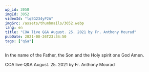 ```yaml
---
wp_id: 3050
imgId: 3052
videoId: "lqEG234yP2A"
imgSrc: /assets/thumbnails/3052.webp
lang: en
title: "COA live Q&A August. 25. 2021 by Fr. Anthony Mourad"
pubDate: 2021-08-26T23:34:50
tags: ["q&a"]
---
```


<!-- page: 6 -->

<p>In the name of the Father, the Son and the Holy spirit one God Amen.</p>
<p>COA live Q&amp;A August. 25. 2021 by Fr. Anthony Mourad</p>
